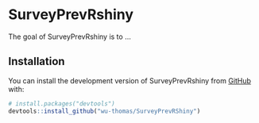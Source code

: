 
<!-- README.md is generated from README.Rmd. Please edit that file -->

# SurveyPrevRshiny

<!-- badges: start -->
<!-- badges: end -->

The goal of SurveyPrevRshiny is to …

## Installation

You can install the development version of SurveyPrevRshiny from
[GitHub](https://github.com/) with:

``` r
# install.packages("devtools")
devtools::install_github("wu-thomas/SurveyPrevRShiny")
```

